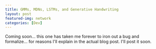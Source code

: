 ```yaml
---
title: GMMs, MDNs, LSTMs, and Generative Handwriting
layout: post
featured-img: network
categories: [Dev]
---
```


Coming soon... this one has taken me forever to iron out a bug and formalize... for reasons I'll explain in the actual blog post. I'll post it soon.

<!--
Ah where to even start? How about with explaining the acronyms above? Click [here](#theory).

This blog post will summarize work done for [Tom Wilmot][tom] and my final engineering project. Before I start, this was a project that Tom and I did during our senior spring semester at Swat. We presented on May 2nd, 2017. The day I'm writing this is September 23, 2017. That's several months. A lot has happened which I'll touch on in a later post.

There's a bunch of places that I could start. But I think I'm going to go in the following order.

- [Project goals](#pg)
- [Acknowledgements](#acknowledge)
- [Background](#bg)
- [Data and Software](#data)
- [Theory](#theory)
- [*Brief* overlay of model](#model)
- [Visualizations](#viz)
- [Troubles](#trub)
- [Read our paper and](#paper) [link][TWJLpaper]
- [Conclusion](#end)

So... here we go.

Project Goals {#pg}
=============

This project was / is really cool. It's a great example of deep learning. The idea was to be able to teach a computer how to write realistically like a human. **In essence, learn how a human writes.** Which is a sweet freaking concept!! This is computationally intensive for a multitude of reasons. It requires your model to learn long term dependencies. It's an intense prediction problem because you can think about all of the degrees of freedom at every spot as to where the next pen point is going to be.

Acknowledgements {#acknowledge}
================

There are so many different acknowledgements that need to be made. I'm going to attempt to list them all.

- **[Tom Wilmots][tom]** - First and foremost, *I did not do this project by myself.* I had tremendous help from one of my best friends from [Swarthmore][swat] - [Tom Wilmots][tom]. He was an Engineering and Economics double major from Swarthmore and is currently at the [London School of Economics][lse].
- **[Matt Zucker][mz]** - Absolutely no surprise here. One of my role models and constant inspirations, Matt was kind enough to be Tom and my academic advisor for this final engineering project. He's an outstanding professor at Swarthmore College and the institution is beyond fortunate to have him.
- **[Alex Graves][ag]** - Another genius that both Tom and I had the pleasure of working with. *He actually responded to our emails! Do you know how cool that is? That a professional (who was a professor at the University of Toronto, see [here][gravesToronto]). He is the author of [this paper][paper], which Matt found for us and pretty much was the basis of our project. Alex is at Google now and is crushing it. He's also the creator of the [Neural Turing Machine][ntm], which peaked my interest after having taken [Theory of Computation][toc], with my other fantastic professor [Lila Fontes][lila] and learning about [Turing machines][turingmachines].
- **[David Ha][dha]** - Yet another genius who we had the priviledge of corresponding with. Check out his blog [here][otoro]. It's beautiful. He also is very prolific on [ArXiv][arxiv] which is always cool to see.
- My family - For putting up with my incessant rambling about pitfalls in the project. Spitballing ideas and etc. Just generally putting up with me.

Background {#bg}
==========
Tom and I didn't just decide to take three classes and dedicate a semester of work into this project for fun. Swarthmore requires that you accomplish a final engineering project, which is called your E90 after the class you register under. This was ours.

An important note. *Tom and I are far from experts in the subject matter*. However, we did a large amount of research trying to build up our knowledge. We went from no official A.I. and machine learning experience to feeling comfortable implmenting neural nets quickly with Tensorflow.


Data and Software {#data}
==================

Theory {#theory}
======

Let's talk about some theory. Before we get into our model, we need to first understand the different building blocks that go into it. Think about this kind of like a lego set. We don't just build the entire model at once. We build smaller parts, and then connect it all together smoothly (or attempt to) at the end.




Model {#model}
======

Visualizations {#viz}
==============

Troubles {#trub}
=========

### [Tensorflow][tf]
Wowweeeee where to even start. Tensorflow is low-key annoying at first. It's really a different type of programming because now you're really creating a dependency graph. Oh you like debugging? Sucks. Everything's a 'Tensor' until you actually run your dependency graph. As Google's Tensorflow API likes to say:

> There's only two things that go into Tensorflow.
> 1. Building your computational dependency graph.
> 2. Running your dependency graph.

Wooo! So easy. Jk. I really didn't think so. *Note, we used Tensorflow v0.11*. If you use any version above v0.11, I'm 99% sure that it won't work. Another thing to learn about is [virtual environments][virtualenvironments], which Matt taught us about and encouraged us to read up on.

One other cool thing about [Tensorflow][tf] that should be mentioned is the ability to utilize the [Tensorboard][tensorboard]. This is a visualization suite that creates a local website where you can interactively and with a live stream visualize your dependency graph. You can do cool things like confirm that the error is actually decreasing over the epochs.

### Our Model
Our model isn't the best one out there. I'm going to be really up front and blunt about it. We know about [David Ha's website][otoro] and his implementation accomplishes this with much less code and is probably more readable.

That being said, he's also unequivocally had more experience with machine learning, and is probably just a more intelligent person as a baseline.

### TIME
Computers are fast! BUT, they really slow down when there's [backpropagation][backprop] going on essentially everywhere. We had a *bunch* of different variables that were trainable and our dependency graph was incredibly large. I cannot say it enough. This part was incredibly annoying. If we would have used our full datasource on a CPU and trained it for 200 epochs it would have taken well over 75 days.


Paper {#paper}
=====

*do paper shit up here*

Conclusion {#end}
==========
Finally, I want to leave with a quote from our academic advisor Matt Zucker. When I asked him when we know that our model is good enough, he responded with the following.

> "Learning never stops."

Thanks for your time as always!

[comment]: <> (Bibliography)
[code]: https://github.com/johnlarkin1/sudoku-solver
[TWJLpaper]: https://google.com
[swat]: http://www.swarthmore.edu/
[tom]: https://www.linkedin.com/in/tom-wilmots-030781a6/
[lse]: http://www.lse.ac.uk/
[mz]: https://mzucker.github.io/
[ag]: https://en.wikipedia.org/wiki/Alex_Graves_(computer_scientist)
[paper]: https://arxiv.org/abs/1308.0850
[gravesToronto]: https://www.cs.toronto.edu/~graves/
[dha]: https://www.linkedin.com/in/david-ha-168a012/
[arxiv]: https://arxiv.org/
[toc]: https://www.cs.swarthmore.edu/~fontes/cs46/17s/index.php
[lila]: https://www.cs.swarthmore.edu/~fontes/
[turingmachines]: https://en.wikipedia.org/wiki/Turing_machine
[ntm]: https://arxiv.org/abs/1410.5401
[tf]: https://www.tensorflow.org/
[virtualenvironments]: http://python-guide-pt-br.readthedocs.io/en/latest/dev/virtualenvs/
[otoro]: http://blog.otoro.net/
[backprop]: https://en.wikipedia.org/wiki/Backpropagation
[tensorboard]: https://www.tensorflow.org/get_started/summaries_and_tensorboard

-->
